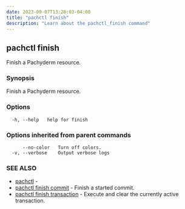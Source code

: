 ```yaml
---
date: 2023-09-07T13:28:03-04:00
title: "pachctl finish"
description: "Learn about the pachctl_finish command"
---
```


## pachctl finish

Finish a Pachyderm resource.

### Synopsis

Finish a Pachyderm resource.

### Options

```
  -h, --help   help for finish
```

### Options inherited from parent commands

```
      --no-color   Turn off colors.
  -v, --verbose    Output verbose logs
```

### SEE ALSO

* [pachctl](../pachctl)	 - 
* [pachctl finish commit](../pachctl_finish_commit)	 - Finish a started commit.
* [pachctl finish transaction](../pachctl_finish_transaction)	 - Execute and clear the currently active transaction.

